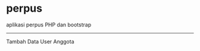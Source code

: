# perpus
aplikasi perpus PHP dan bootstrap

<hr>
<tr>
	<td>Tambah Data
	<th>
		<td>User</td>
		<td>Anggota</td>
	</th>
	</td>
</tr>
